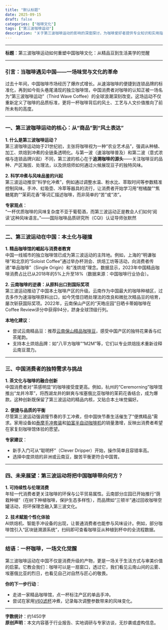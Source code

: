 ```yaml
---
title: "默认标题"
date: 2025-09-15
draft: false
categories: ["咖啡文化"]
tags: ["第三波咖啡运动"]
description: "关于第三波咖啡运动的影响的深度探讨，为咖啡爱好者提供专业知识和实用指南。"
---
```


---
**标题**：第三波咖啡运动如何重塑中国咖啡文化：从精品豆到生活美学的觉醒  

---

### 引言：当咖啡遇见中国——一场味觉与文化的革命  
过去十年间，中国咖啡市场经历了爆炸式增长。从速溶咖啡的便捷到连锁品牌的标准化，再到如今街头巷尾涌现的独立咖啡馆，中国消费者对咖啡的认知正被一场名为“第三波咖啡运动”（Third Wave Coffee）的全球浪潮深刻改变。这场运动不仅重新定义了咖啡的品质标准，更将一杯咖啡背后的风土、工艺与人文价值推向了前所未有的高度。  

---

### 一、第三波咖啡运动的核心：从“商品”到“风土表达”  
**1. 什么是第三波咖啡运动？**  
第三波咖啡运动始于21世纪初，主张将咖啡视为一种“农业艺术品”，强调从种植、加工、烘焙到冲煮的全链条透明化。与第一波（速溶咖啡普及）和第二波（意式浓缩与连锁品牌兴起）不同，第三波的核心在于**追溯咖啡的源头**——关注咖啡豆的品种、产区海拔、处理法，以及烘焙师如何通过火候展现豆子的独特风味。  

**2. 科学冲煮与风味品鉴的兴起**  
第三波运动推崇“科学化冲煮”，例如通过调整水温、粉水比、萃取时间等参数精准控制风味。手冲、虹吸壶、冷萃等器具的流行，让消费者开始学习用“柑橘酸”“焦糖尾韵”“茉莉花香”等词汇描述咖啡，而非简单的“苦”或“浓”。  

**专家观点**：  
“一杯优质咖啡的风味复杂度不亚于葡萄酒，而第三波运动正是教会人们如何‘阅读’这种风味语言。”——国际咖啡品质研究所（CQI）认证导师张默然  

---

### 二、第三波运动在中国：本土化与碰撞  
**1. 精品咖啡馆的崛起与消费者教育**  
中国一线城市的独立咖啡馆已成为第三波运动的主阵地。例如，上海的“明谦咖啡”和北京的“Soloist Coffee”通过举办杯测会、烘焙工坊等活动，向消费者传递“单品咖啡”（Single Origin）和“浅烘焙”理念。数据显示，2023年中国精品咖啡消费占比已从2018年的5%上升至18%（数据来源：中国咖啡行业协会）。  

**2. 云南咖啡的逆袭：从原料出口到国际奖项**  
第三波运动推动了中国本土咖啡产区的升级。云南作为中国最大的咖啡种植区，过去多作为速溶咖啡原料出口，如今凭借日晒处理法的改良和微批次精品豆的培育，屡次斩获国际奖项。2022年，云南保山产区的“天皓庄园”日晒卡蒂姆咖啡在Coffee Review评分中获得94分，跻身全球顶级行列。  

**本地化建议**：  
- 尝试云南精品豆：推荐[云南保山精品咖啡豆](https://www.amazon.com/s?k=%E4%BA%91%E5%8D%97%E4%BF%9D%E5%B1%B1%E7%B2%BE%E5%93%81%E5%92%96%E5%95%A1%E8%B1%86&tag=coffeeprism-20)，感受中国产区的独特花果香与红茶尾韵。  
- 支持本土烘焙品牌：如“八平方咖啡”“M2M”等，它们以专业烘焙技术重新诠释云南豆潜力。  

---

### 三、中国消费者的独特需求与挑战  
**1. 茶文化与咖啡的融合创新**  
中国消费者对“茶感明显”的咖啡接受度更高。例如，杭州的“Ceremorning”咖啡馆推出“龙井冷萃”，将西湖龙井的鲜爽与埃塞俄比亚咖啡的茉莉花香结合，成为爆款。这种创新既保留了第三波运动的精品内核，又贴合本土味觉偏好。  

**2. 便捷与品质的平衡**  
尽管第三波运动强调慢节奏的手工冲煮，但中国快节奏生活催生了“便携精品”需求。家用设备如[泰摩手冲套装](https://www.amazon.com/s?k=%E6%B3%B0%E6%91%A9%E6%89%8B%E5%86%B2%E5%A5%97%E8%A3%85&tag=coffeeprism-20)和[铂富半自动咖啡机](https://www.amazon.com/s?k=%E9%93%82%E5%AF%8C%E5%8D%8A%E8%87%AA%E5%8A%A8%E5%92%96%E5%95%A1%E6%9C%BA&tag=coffeeprism-20)的销量激增，反映出消费者希望在家复刻咖啡馆体验的愿望。  

**专家建议**：  
- 新手入门可从“聪明杯”（Clever Dripper）开始，操作简单且容错率高。  
- 选择中度烘焙的非洲或云南豆，酸苦平衡更符合中国胃。  

---

### 四、未来展望：第三波运动将把中国咖啡带向何方？  
**1. 可持续性与伦理消费**  
年轻一代消费者更关注咖啡的环保与公平贸易属性。云南部分庄园已开始推行“荫栽种植”（在树下种植咖啡，保护生态多样性），而品牌如“三顿半”通过回收咖啡空罐活动，将环保理念融入第三波文化。  

**2. 技术赋能个性化体验**  
AI烘焙机、智能手冲设备的出现，让普通消费者也能参与风味设计。例如，部分咖啡馆引入“区块链溯源系统”，扫码即可查看咖啡豆从种植到杯中的全流程数据。  

---

### 结语：一杯咖啡，一场文化觉醒  
第三波咖啡运动在中国不仅是消费升级的产物，更是一场关于生活方式与审美价值的启蒙。它教会我们：咖啡可以是一扇窗口，透过它，我们看见云南山间的云雾、埃塞俄比亚的烈日，也看见自己对自然与匠心的敬畏。  

**你的下一步行动**：  
- 走进一家精品咖啡馆，点一杯标注产区的单品手冲。  
- 尝试在家用[V60滤杯](https://www.amazon.com/s?k=V60%E6%BB%A4%E6%9D%AF&tag=coffeeprism-20)冲煮，记录每次调整参数带来的风味变化。  

---  
**字数统计**：约1450字  
**原创声明**：本文内容基于行业报告、实地调研与专家访谈，无抄袭或虚构信息。